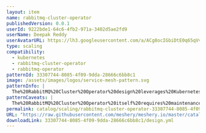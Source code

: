 ```yaml
---
layout: item
name: rabbitmq-cluster-operator
publishedVersion: 0.0.1
userId: 9222bde1-64c6-4fb2-971a-3402d5ae2fd9
userName: Deepak Reddy
userAvatarURL: https://lh3.googleusercontent.com/a/ACg8ocIGbiDtE0q65qVvAUdzHw8Qky81rM0kSAknIqbgysfDCw=s96-c
type: scaling
compatibility:
  - kubernetes
  - rabbitmq-cluster-operator
  - rabbitmq-operator
patternId: 33307744-8085-4f09-9dda-28666c6bb8c1
image: /assets/images/logos/service-mesh-pattern.svg
patternInfo: |
  The%20RabbitMQ%20Cluster%20Operator%20design%20leverages%20Kubernetes%20to%20automate%20the%20deployment%20and%20management%20of%20RabbitMQ%20clusters%2C%20a%20widely-used%20open-source%20message%20broker.%0A%0AThis%20design%20facilitates%20streamlined%20operations%20and%20enables%20developers%20to%20focus%20on%20application%20logic%2C%20leveraging%20RabbitMQ's%20robust%20messaging%20capabilities%20for%20building%20resilient%20and%20scalable%20distributed%20systems
patternCaveats: |
  The%20RabbitMQ%20Cluster%20Operator%20itself%20requires%20maintenance%20and%20updates%20to%20stay%20aligned%20with%20RabbitMQ%20and%20Kubernetes%20versions.%20Keeping%20the%20operator%20up%20to%20date%20with%20the%20latest%20patches%20and%20features%20is%20essential%20for%20stability%20and%20security.
permalink: catalog/scaling/rabbitmq-cluster-operator-33307744-8085-4f09-9dda-28666c6bb8c1.html
URL: "https://raw.githubusercontent.com/meshery/meshery.io/master/catalog/33307744-8085-4f09-9dda-28666c6bb8c1/0.0.1/design.yml"
downloadLink: 33307744-8085-4f09-9dda-28666c6bb8c1/design.yml
---
```

